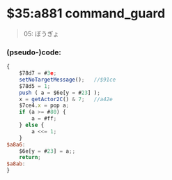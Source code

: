 ﻿
# $35:a881 command_guard



>05: ぼうぎょ


### (pseudo-)code:
```js
{
	$78d7 = #3e;
	setNoTargetMessage();	//$91ce
	$78d5 = 1;
	push ( a = $6e[y = #23] );
	x = getActor2C() & 7;	//a42e
	$7ce4.x = pop a;
	if (a >= #80) {
		a = #ff;
	} else {
		a <<= 1;
	}
$a8a6:
	$6e[y = #23] = a;;
	return;
$a8ab:
}
```



